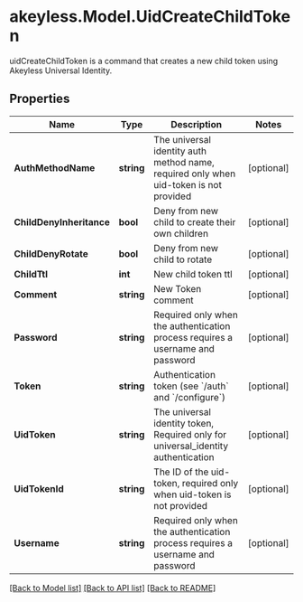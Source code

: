 # akeyless.Model.UidCreateChildToken
uidCreateChildToken is a command that creates a new child token using Akeyless Universal Identity.
## Properties

Name | Type | Description | Notes
------------ | ------------- | ------------- | -------------
**AuthMethodName** | **string** | The universal identity auth method name, required only when uid-token is not provided | [optional] 
**ChildDenyInheritance** | **bool** | Deny from new child to create their own children | [optional] 
**ChildDenyRotate** | **bool** | Deny from new child to rotate | [optional] 
**ChildTtl** | **int** | New child token ttl | [optional] 
**Comment** | **string** | New Token comment | [optional] 
**Password** | **string** | Required only when the authentication process requires a username and password | [optional] 
**Token** | **string** | Authentication token (see &#x60;/auth&#x60; and &#x60;/configure&#x60;) | [optional] 
**UidToken** | **string** | The universal identity token, Required only for universal_identity authentication | [optional] 
**UidTokenId** | **string** | The ID of the uid-token, required only when uid-token is not provided | [optional] 
**Username** | **string** | Required only when the authentication process requires a username and password | [optional] 

[[Back to Model list]](../README.md#documentation-for-models) [[Back to API list]](../README.md#documentation-for-api-endpoints) [[Back to README]](../README.md)

